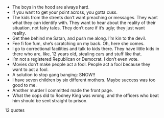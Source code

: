  - The boys in the hood are always hard.
 - If you want to get your point across, you gotta cuss.
 - The kids from the streets don’t want preaching or messages. They want what they can identify with. They want to hear about the reality of their situation, not fairy tales. They don’t care if it’s ugly; they just want reality.
 - Get thee behind me Satan, and push me along. I’m kin to the devil.
 - Fee fi foe fum, she’s scratching on my back. Oh, here she comes.
 - I go to correctional facilities and talk to kids there. They have little kids in there who are, like, 12 years old, stealing cars and stuff like that.
 - I’m not a registered Republican or Democrat. I don’t even vote.
 - Movies don’t make people act a fool. People act a fool because they want to act a fool.
 - A solution to stop gang banging: SNOW!!
 - I have seven children by six different mothers. Maybe success was too good to me.
 - Another murder I committed made the front page.
 - What the cops did to Rodney King was wrong, and the officers who beat him should be sent straight to prison.

12 quotes
